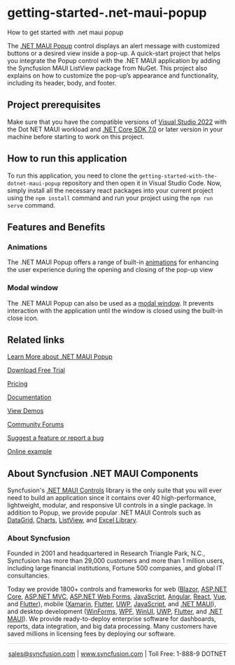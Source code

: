 # getting-started-.net-maui-popup
How to get started with .net maui popup

The [.NET MAUI Popup](https://www.syncfusion.com/maui-controls/maui-popup?utm_source=github&utm_medium=listing&utm_campaign=maui-popup-github-samples) control displays an alert message with customized buttons or a desired view inside a pop-up. A quick-start project that helps you integrate the Popup control with the .NET MAUI application by adding the Syncfusion MAUI ListView package from NuGet. This project also explains on how to customize the pop-up’s appearance and functionality, including its header, body, and footer.

## Project prerequisites
Make sure that you have the compatible versions of [Visual Studio 2022](https://visualstudio.microsoft.com/downloads/) with the Dot NET MAUI workload and [.NET Core SDK 7.0](https://dotnet.microsoft.com/en-us/download/dotnet/7.0) or later version in your machine before starting to work on this project.

## How to run this application
To run this application, you need to clone the `getting-started-with-the-dotnet-maui-popup` repository and then open it in Visual Studio Code. Now, simply install all the necessary react packages into your current project using the `npm install` command and run your project using the `npm run serve` command.

## Features and Benefits

### Animations
The .NET MAUI Popup offers a range of built-in [animations](https://help.syncfusion.com/maui/popup/popup-animations?utm_source=github&utm_medium=listing&utm_campaign=maui-popup-github-samples) for enhancing the user experience during the opening and closing of the pop-up view

### Modal window
The .NET MAUI Popup can also be used as a [modal window](https://help.syncfusion.com/maui/popup/modal-window?utm_source=github&utm_medium=listing&utm_campaign=maui-popup-github-samples). It prevents interaction with the application until the window is closed using the built-in close icon.

## Related links
[Learn More about .NET MAUI Popup](https://www.syncfusion.com/maui-controls/maui-popup?utm_source=github&utm_medium=listing&utm_campaign=maui-popup-github-samples)

[Download Free Trial](https://www.syncfusion.com/downloads/maui?utm_source=github&utm_medium=listing&utm_campaign=maui-popup-github-samples)

[Pricing](https://www.syncfusion.com/sales/teamlicense?utm_source=github&utm_medium=listing&utm_campaign=maui-popup-github-samples)

[Documentation](https://help.syncfusion.com/maui/popup/getting-started?utm_source=github&utm_medium=listing&utm_campaign=maui-popup-github-samples)

[View Demos](https://github.com/syncfusion/maui-demos/tree/master/MAUI/Popup?utm_source=github&utm_medium=listing&utm_campaign=maui-popup-github-samples)

[Community Forums](https://www.syncfusion.com/forums/maui?utm_source=github&utm_medium=listing&utm_campaign=maui-popup-github-samples)

[Suggest a feature or report a bug](https://www.syncfusion.com/feedback/maui?utm_source=github&utm_medium=listing&utm_campaign=maui-popup-github-samples)

[Online example](https://github.com/SyncfusionExamples/getting-started-.net-maui-popup?utm_source=github&utm_medium=listing&utm_campaign=maui-popup-github-samples)

## About Syncfusion .NET MAUI Components

Syncfusion's [.NET MAUI Controls](https://www.syncfusion.com/maui-controls?utm_source=github&utm_medium=listing&utm_campaign=maui-popup-github-samples) library is the only suite that you will ever need to build an application since it contains over 40 high-performance, lightweight, modular, and responsive UI controls in a single package. In addition to Popup, we provide popular .NET MAUI Controls such as [DataGrid](https://www.syncfusion.com/maui-controls/maui-datagrid?utm_source=github&utm_medium=listing&utm_campaign=maui-popup-github-samples), [Charts](https://www.syncfusion.com/maui-controls/maui-cartesian-charts?utm_source=github&utm_medium=listing&utm_campaign=maui-popup-github-samples), [ListView](https://www.syncfusion.com/maui-controls/maui-listview?utm_source=github&utm_medium=listing&utm_campaign=maui-popup-github-samples), and [Excel Library](https://www.syncfusion.com/document-processing/excel-framework/maui?utm_source=github&utm_medium=listing&utm_campaign=maui-popup-github-samples).

### About Syncfusion

Founded in 2001 and headquartered in Research Triangle Park, N.C., Syncfusion has more than 29,000 customers and more than 1 million users, including large financial institutions, Fortune 500 companies, and global IT consultancies.

Today we provide 1800+ controls and frameworks for web ([Blazor](https://www.syncfusion.com/blazor-components?utm_source=github&utm_medium=listing&utm_campaign=maui-popup-github-samples), [ASP.NET Core](https://www.syncfusion.com/aspnet-core-ui-controls?utm_source=github&utm_medium=listing&utm_campaign=maui-popup-github-samples), [ASP.NET MVC](https://www.syncfusion.com/aspnet-mvc-ui-controls?utm_source=github&utm_medium=listing&utm_campaign=maui-popup-github-samples), [ASP.NET Web Forms](https://www.syncfusion.com/jquery/aspnet-webforms-ui-controls?utm_source=github&utm_medium=listing&utm_campaign=maui-popup-github-samples), [JavaScript](https://www.syncfusion.com/javascript-ui-controls?utm_source=github&utm_medium=listing&utm_campaign=maui-popup-github-samples), [Angular](https://www.syncfusion.com/angular-components?utm_source=github&utm_medium=listing&utm_campaign=maui-popup-github-samples), [React](https://www.syncfusion.com/react-components?utm_source=github&utm_medium=listing&utm_campaign=maui-popup-github-samples), [Vue](https://www.syncfusion.com/vue-components?utm_source=github&utm_medium=listing&utm_campaign=maui-popup-github-samples), and [Flutter](https://www.syncfusion.com/flutter-widgets?utm_source=github&utm_medium=listing&utm_campaign=maui-popup-github-samples)), mobile ([Xamarin](https://www.syncfusion.com/xamarin-ui-controls?utm_source=github&utm_medium=listing&utm_campaign=maui-popup-github-samples), [Flutter](https://www.syncfusion.com/flutter-widgets?utm_source=github&utm_medium=listing&utm_campaign=maui-popup-github-samples), [UWP](https://www.syncfusion.com/uwp-ui-controls?utm_source=github&utm_medium=listing&utm_campaign=maui-popup-github-samples), [JavaScript](https://www.syncfusion.com/javascript-ui-controls?utm_source=github&utm_medium=listing&utm_campaign=maui-popup-github-samples), and [.NET MAUI](https://www.syncfusion.com/maui-controls?utm_source=github&utm_medium=listing&utm_campaign=maui-popup-github-samples)), and desktop development ([WinForms](https://www.syncfusion.com/winforms-ui-controls?utm_source=github&utm_medium=listing&utm_campaign=maui-popup-github-samples), [WPF](https://www.syncfusion.com/wpf-controls?utm_source=github&utm_medium=listing&utm_campaign=maui-popup-github-samples), [WinUI](https://www.syncfusion.com/winui-controls?utm_source=github&utm_medium=listing&utm_campaign=maui-popup-github-samples), [UWP](https://www.syncfusion.com/uwp-ui-controls?utm_source=github&utm_medium=listing&utm_campaign=maui-popup-github-samples), [Flutter](https://www.syncfusion.com/flutter-widgets?utm_source=github&utm_medium=listing&utm_campaign=maui-popup-github-samples), and [.NET MAUI](https://www.syncfusion.com/maui-controls?utm_source=github&utm_medium=listing&utm_campaign=maui-popup-github-samples)). We provide ready-to-deploy enterprise software for dashboards, reports, data integration, and big data processing. Many customers have saved millions in licensing fees by deploying our software.


<hr style="height:0.3px;border:none;color:lightgrey;background-color:lightgrey;" />

<p align="center">
<a href="mailto:sales@syncfusion.com?Subject=Syncfusion .NET MAUI Popup - GitHub" target="_top">sales@syncfusion.com</a> | <a href="https://www.syncfusion.com?utm_source=github&utm_medium=listing&utm_campaign=maui-popup-github-samples">www.syncfusion.com</a> | Toll Free: 1-888-9 DOTNET <br>
</p>